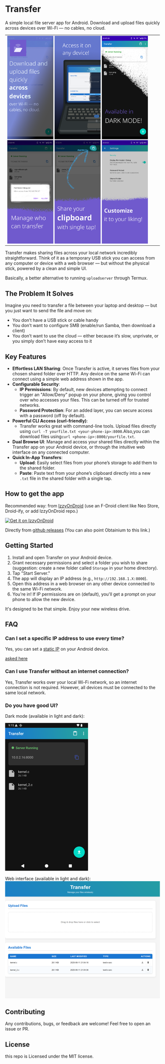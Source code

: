# Transfer

A simple local file server app for Android. Download and upload files quickly across devices over Wi-Fi — no cables, no cloud.

<table>
  <tr>
    <td>
    	<img src="screenshots/result/01.png" width="150px" />
    	<img src="screenshots/result/02.png" width="150px" />
    	<img src="screenshots/result/03.png" width="150px" />
    	<img src="screenshots/result/04.png" width="150px" />
    	<img src="screenshots/result/05.png" width="150px" />
    	<img src="screenshots/result/06.png" width="150px" />
    </td>
  </tr>
</table>

Transfer makes sharing files across your local network incredibly straightforward. Think of it as a temporary USB stick you can access from any computer or device with a web browser — but without the physical stick, powered by a clean and simple UI.

Basically, a better alternative to running `uploadserver` through Termux.

## The Problem It Solves

Imagine you need to transfer a file between your laptop and desktop — but you just want to send the file and move on:

* You don’t have a USB stick or cable handy
* You don’t want to configure SMB (enable/run Samba, then download a client)
* You don’t want to use the cloud — either because it’s slow, unprivate, or you simply don’t have easy access to it

## Key Features

* **Effortless LAN Sharing**: Once Transfer is active, it serves files from your chosen shared folder over HTTP. Any device on the same Wi-Fi can connect using a simple web address shown in the app.
* **Configurable Security**:
    * **IP Permissions**: By default, new devices attempting to connect trigger an "Allow/Deny" popup on your phone, giving you control over who accesses your files. This can be turned off for trusted networks.
    * **Password Protection**: For an added layer, you can secure access with a password (off by default).
* **Powerful CLI Access (curl-friendly)**:
    * Transfer works great with command-line tools. Upload files directly using `curl -T yourfile.txt <your-phone-ip>:8000`.Also,you can download files using`curl <phone-ip>:8000/yourfile.txt`.
* **Dual Browse UI**: Manage and access your shared files directly within the Transfer app on your Android device, or through the intuitive web interface on any connected computer.
* **Quick In-App Transfers**:
    * **Upload**: Easily select files from your phone’s storage to add them to the shared folder.
    * **Paste**: Paste text from your phone’s clipboard directly into a new `.txt` file in the shared folder with a single tap.

## How to get the app
Recommended way:
from [IzzyOnDroid](https://apt.izzysoft.de/fdroid/index/apk/com.matanh.transfer) (use an F-Droid client like Neo Store, Droid-ify, or add IzzyOnDroid repo.)

  <a href="https://apt.izzysoft.de/fdroid/index/apk/com.matanh.transfer">
    <img alt="Get it on IzzyOnDroid" src="https://gitlab.com/IzzyOnDroid/repo/-/raw/master/assets/IzzyOnDroidButtonGreyBorder_nofont.png" height="54">
  </a>

Directly from [github releases](https://github.com/matan-h/Transfer/releases) (You can also point Obtainium to this link.)


## Getting Started

1. Install and open Transfer on your Android device.
2. Grant necessary permissions and select a folder you wish to share (suggestion: create a new folder called `Storage` in your home directory).
3. Tap "Start Server."
4. The app will display an IP address (e.g., `http://192.168.1.X:8000`).
5. Open this address in a web browser on any other device connected to the same Wi-Fi network.
6. You're in! If IP permissions are on (default), you'll get a prompt on your phone to allow the new device.

It's designed to be that simple. Enjoy your new wireless drive.

## FAQ
### Can I set a specific IP address to use every time?
Yes, you can set a [static IP](https://junipersys.com/support/article/14695) on your Android device.

[asked here](https://www.reddit.com/r/fossdroid/comments/1l3yi6m/comment/mw9t8lt)

### Can I use Transfer without an internet connection?
Yes, Transfer works over your local Wi-Fi network, so an internet connection is not required. However, all devices must be connected to the same local network.

### Do you have good UI?
Dark mode (available in light and dark):

![dark mode screenshot](data/dark_mode.png)

Web interface (available in light and dark):
![web UI screenshot](data/web-interface.png)

## Contributing

Any contributions, bugs, or feedback are welcome!
Feel free to open an issue or PR.

## License
this repo is Licensed under the MIT license.
